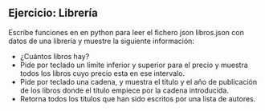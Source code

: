 ## Ejercicio: Librería

Escribe funciones en en python para leer el fichero json libros.json con datos de una librería y muestre la siguiente información:

* ¿Cuántos libros hay?
* Pide por teclado un límite inferior y superior para el precio y muestra todos los libros cuyo precio esta en ese intervalo.
* Pide por teclado una cadena, y muestra el título y el año de publicación de los libros donde el título empiece por la cadena introducida.
* Retorna todos los títulos que han sido escritos por una lista de autores.